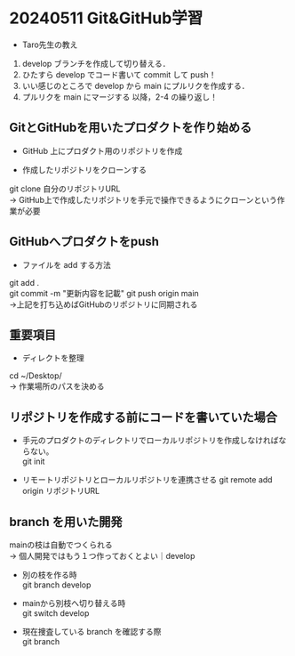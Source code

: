 # 20240511 Git&GitHub学習

- Taro先生の教え  
1. develop ブランチを作成して切り替える．
2. ひたすら develop でコード書いて commit して push！
3. いい感じのところで develop から main にプルリクを作成する．
4. プルリクを main にマージする
以降，2-4 の繰り返し！


## GitとGitHubを用いたプロダクトを作り始める

- GitHub 上にプロダクト用のリポジトリを作成

- 作成したリポジトリをクローンする

git clone 自分のリポジトリURL  
→ GitHub上で作成したリポジトリを手元で操作できるようにクローンという作業が必要


## GitHubへプロダクトをpush

- ファイルを add する方法

git add .  
git commit -m "更新内容を記載"
git push origin main  
→上記を打ち込めばGitHubのリポジトリに同期される

## 重要項目

- ディレクトを整理

cd ~/Desktop/  
→ 作業場所のパスを決める

## リポジトリを作成する前にコードを書いていた場合

- 手元のプロダクトのディレクトリでローカルリポジトリを作成しなければならない。  
git init  

- リモートリポジトリとローカルリポジトリを連携させる
git remote add origin リポジトリURL


## branch を用いた開発

mainの枝は自動でつくられる  
→ 個人開発ではもう１つ作っておくとよい｜develop  

- 別の枝を作る時  
git branch develop  

- mainから別枝へ切り替える時  
git switch develop  

- 現在捜査している branch を確認する際  
git branch
